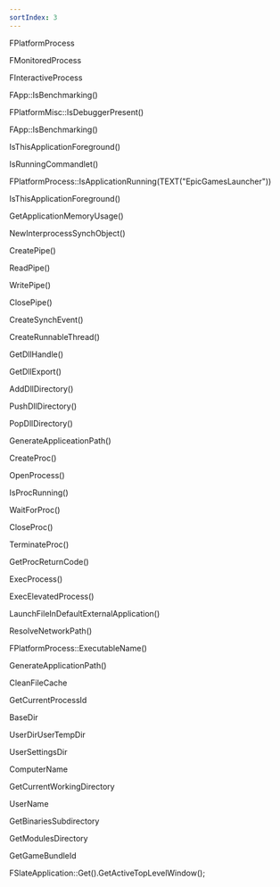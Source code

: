 ```yaml
---
sortIndex: 3
---
```


FPlatformProcess

FMonitoredProcess

FInteractiveProcess

FApp::IsBenchmarking()

FPlatformMisc::IsDebuggerPresent()

FApp::IsBenchmarking()

IsThisApplicationForeground()

IsRunningCommandlet()

FPlatformProcess::IsApplicationRunning(TEXT("EpicGamesLauncher"))

IsThisApplicationForeground()

GetApplicationMemoryUsage()

NewInterprocessSynchObject()

CreatePipe()

ReadPipe()

WritePipe()

ClosePipe()

CreateSynchEvent()

CreateRunnableThread()

GetDllHandle()

GetDllExport()

AddDllDirectory()

PushDllDirectory()

PopDllDirectory()

GenerateAppliceationPath()

CreateProc()

OpenProcess()

IsProcRunning()

WaitForProc()

CloseProc()

TerminateProc()

GetProcReturnCode()

ExecProcess()

ExecElevatedProcess()

LaunchFileInDefaultExternalApplication()

ResolveNetworkPath()

FPlatformProcess::ExecutableName()

GenerateApplicationPath()

CleanFileCache

GetCurrentProcessId

BaseDir

UserDirUserTempDir

UserSettingsDir

ComputerName

GetCurrentWorkingDirectory

UserName

GetBinariesSubdirectory

GetModulesDirectory

GetGameBundleId

FSlateApplication::Get().GetActiveTopLevelWindow();
